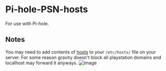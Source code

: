 # Pi-hole-PSN-hosts
For use with Pi-hole.

## Notes

You may need to add contents of [hosts](/hosts) to your `/etc/hosts/` file on your server. For some reason gravity doesn't block all playstation domains and localhost may forward it anyways.
![image](https://github.com/illusion0001/pi-hole-psn-host/assets/37698908/cd4bb164-9c83-45e1-ad2b-837176f45217)
